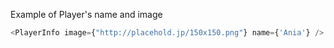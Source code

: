 Example of Player's name and image


```js
<PlayerInfo image={"http://placehold.jp/150x150.png"} name={'Ania'} />

```
